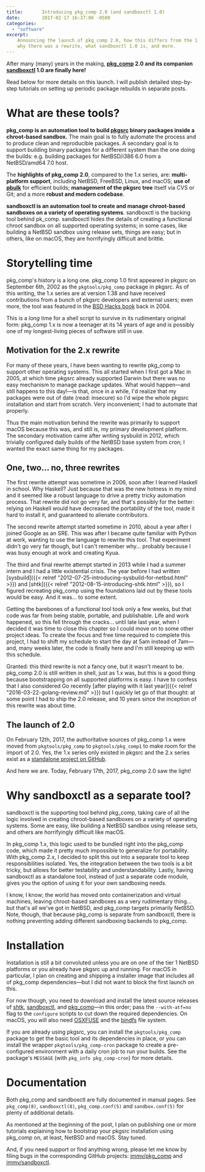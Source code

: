 ```yaml
---
title:       Introducing pkg_comp 2.0 (and sandboxctl 1.0)
date:        2017-02-17 16:37:06 -0500
categories:
  - "software"
excerpt:
    Announcing the launch of pkg_comp 2.0, how this differs from the 1.x series,
    why there was a rewrite, what sandboxctl 1.0 is, and more.
---
```


After many (many) years in the making, **[pkg_comp](https://github.com/jmmv/pkg_comp/) 2.0 and its companion [sandboxctl](https://github.com/jmmv/sandboxctl/) 1.0 are finally here!**

Read below for more details on this launch.  I will publish detailed step-by-step tutorials on setting up periodic package rebuilds in separate posts.

# What are these tools?

**pkg_comp is an automation tool to build [pkgsrc](http://pkgsrc.org/) binary packages inside a chroot-based sandbox.**  The main goal is to fully automate the process and to produce clean and reproducible packages.  A secondary goal is to support building binary packages for a different system than the one doing the builds: e.g. building packages for NetBSD/i386 6.0 from a NetBSD/amd64 7.0 host.

The **highlights of pkg_comp 2.0**, compared to the 1.x series, are: **multi-platform support**, including NetBSD, FreeBSD, Linux, and macOS; **use of [pbulk](https://www.netbsd.org/docs/pkgsrc/bulk.html)** for efficient builds; **management of the pkgsrc tree** itself via CVS or Git; and a more **robust and modern codebase**.

**sandboxctl is an automation tool to create and manage chroot-based sandboxes on a variety of operating systems**.  sandboxctl is the backing tool behind pk_comp.  sandboxctl hides the details of creating a functional chroot sandbox on all supported operating systems; in some cases, like building a NetBSD sandbox using release sets, things are easy; but in others, like on macOS, they are horrifyingly difficult and brittle.

# Storytelling time

pkg_comp's history is a long one.  pkg_comp 1.0 first appeared in pkgsrc on September 6th, 2002 as the `pkgtools/pkg_comp` package in pkgsrc.  As of this writing, the 1.x series are at version 1.38 and have received contributions from a bunch of pkgsrc developers and external users; even more, the tool was featured in the [BSD Hacks book](http://shop.oreilly.com/product/9780596006792.do) back in 2004.

This is a *long* time for a shell script to survive in its rudimentary original form: pkg_comp 1.x is now a teenager at its 14 years of age and is possibly one of my longest-living pieces of software still in use.

## Motivation for the 2.x rewrite

For many of these years, I have been wanting to rewrite pkg_comp to support other operating systems.  This all started when I first got a Mac in 2005, at which time pkgsrc already supported Darwin but there was no easy mechanism to manage package updates.  What would happen&mdash;and still happens to this day!&mdash;is that, once in a while, I'd realize that my packages were out of date (read: insecure) so I'd wipe the whole pkgsrc installation and start from scratch.  Very inconvenient; I had to automate that properly.

Thus the main motivation behind the rewrite was primarily to support macOS because this was, and still is, my primary development platform.  The secondary motivation came after writing sysbuild in 2012, which trivially configured daily builds of the NetBSD base system from cron; I wanted the exact same thing for my packages.

## One, two... no, three rewrites

The first rewrite attempt was sometime in 2006, soon after I learned Haskell in school.  Why Haskell?  Just because that was the new hotness in my mind and it seemed like a robust language to drive a pretty tricky automation process.  That rewrite did not go very far, and that's possibly for the better: relying on Haskell would have decreased the portability of the tool, made it hard to install it, and guaranteed to alienate contributors.

The second rewrite attempt started sometime in 2010, about a year after I joined Google as an SRE.  This was after I became quite familiar with Python at work, wanting to use the language to rewrite this tool.  That experiment didn't go very far though, but I can't remember why... probably because I was busy enough at work and creating Kyua.

The third and final rewrite attempt started in 2013 while I had a summer intern and I had a little existential crisis.  The year before I had written [sysbuild]({{< relref "2012-07-25-introducing-sysbuild-for-netbsd.html" >}}) and [shtk]({{< relref "2012-08-15-introducing-shtk.html" >}}), so I figured recreating pkg_comp using the foundations laid out by these tools would be easy.  And it was... to some extent.

Getting the barebones of a functional tool took only a few weeks, but that code was far from being stable, portable, and publishable.  Life and work happened, so this fell through the cracks... until late last year, when I decided it was time to close this chapter so I could move on to some other project ideas.  To create the focus and free time required to complete this project, I had to shift my schedule to start the day at 5am instead of 7am&mdash;and, many weeks later, the code is finally here and I'm still keeping up with this schedule.

Granted: this third rewrite is not a fancy one, but it wasn't meant to be.  pkg_comp 2.0 is still written in shell, just as 1.x was, but this is a good thing because bootstrapping on all supported platforms is easy.  I have to confess that I also considered Go recently [after playing with it last year]({{< relref "2016-03-22-golang-review.md" >}}) but I quickly let go of that thought: at some point I had to ship the 2.0 release, and 10 years since the inception of this rewrite was about time.

## The launch of 2.0

On February 12th, 2017, the authoritative sources of pkg_comp 1.x were moved from `pkgtools/pkg_comp` to `pkgtools/pkg_comp1` to make room for the import of 2.0.  Yes, the 1.x series only existed in pkgsrc and the 2.x series exist as a [standalone project on GitHub](https://github.com/jmmv/pkg_comp).

And here we are.  Today, February 17th, 2017, pkg_comp 2.0 saw the light!

# Why sandboxctl as a separate tool?

sandboxctl is the supporting tool behind pkg_comp, taking care of all the logic involved in creating chroot-based sandboxes on a variety of operating systems.  Some are easy, like building a NetBSD sandbox using release sets, and others are horrifyingly difficult like macOS.

In pkg_comp 1.x, this logic used to be bundled right into the pkg_comp code, which made it pretty much impossible to generalize for portability.  With pkg_comp 2.x, I decided to split this out into a separate tool to keep responsibilities isolated.  Yes, the integration between the two tools is a bit tricky, but allows for better testability and understandability.  Lastly, having sandboxctl as a standalone tool, instead of just a separate code module, gives you the option of using it for your own sandboxing needs.

I know, I know; the world has moved onto containerization and virtual machines, leaving chroot-based sandboxes as a very rudimentary thing... but that's all we've got in NetBSD, and pkg_comp targets primarily NetBSD.  Note, though, that because pkg_comp is separate from sandboxctl, there is nothing preventing adding different sandboxing backends to pkg_comp.

# Installation

Installation is still a bit convoluted unless you are on one of the tier 1 NetBSD platforms or you already have pkgsrc up and running.  For macOS in particular, I plan on creating and shipping a installer image that includes all of pkg_comp dependencies&mdash;but I did not want to block the first launch on this.

For now though, you need to download and install the latest source releases of [shtk](https://github.com/jmmv/shtk/), [sandboxctl](https://github.com/jmmv/sandboxctl/), and [pkg_comp](https://github.com/jmmv/pkg_comp/)&mdash;in this order; pass the `--with-atf=no` flag to the `configure` scripts to cut down the required dependencies.  On macOS, you will also need [OSXFUSE](https://osxfuse.github.io/) and the [bindfs](http://bindfs.org) file system.

If you are already using pkgsrc, you can install the `pkgtools/pkg_comp` package to get the basic tool and its dependencies in place, or you can install the wrapper `pkgtools/pkg_comp-cron` package to create a pre-configured environment with a daily cron job to run your builds.  See the package's `MESSAGE` (with `pkg_info pkg_comp-cron`) for more details.

# Documentation

Both pkg_comp and sandboxctl are fully documented in manual pages.  See `pkg_comp(8)`, `sandboxctl(8)`, `pkg_comp.conf(5)` and `sandbox.conf(5)` for plenty of additional details.

As mentioned at the beginning of the post, I plan on publishing one or more tutorials explaining how to bootstrap your pkgsrc installation using pkg_comp on, at least, NetBSD and macOS.  Stay tuned.

And, if you need support or find anything wrong, please let me know by filing bugs in the corresponding GitHub projects: [jmmv/pkg_comp](https://github.com/jmmv/pkg_comp/issues) and [jmmv/sandboxctl](https://github.com/jmmv/sandboxctl/issues).
